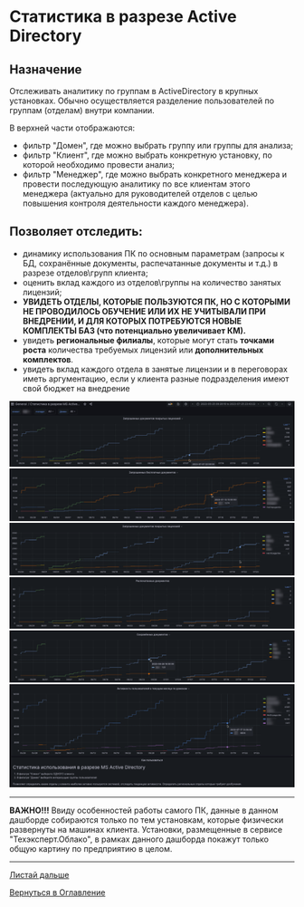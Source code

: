# Статистика в разрезе Active Directory

## Назначение

Отслеживать аналитику по группам в ActiveDirectory в крупных установках. Обычно осуществляется разделение
пользователей по группам (отделам) внутри компании. 

В верхней части отображаются:
- фильтр "Домен", где можно выбрать группу или группы для анализа;
- фильтр "Клиент", где можно выбрать конкретную установку, по которой необходимо провести анализ;
- фильтр "Менеджер", где можно выбрать конкретного менеджера и провести последующую аналитику по все клиентам этого менеджера
(актуально для руководителей отделов с целью повышения контроля деятельности каждого менеджера).

## Позволяет отследить:

- динамику использования ПК по основным параметрам (запросы к БД, сохранённые документы, распечатанные документы и т.д.) в разрезе отделов\групп клиента;
- оценить вклад каждого из отделов\группы на количество занятых лицензий;
- **УВИДЕТЬ ОТДЕЛЫ, КОТОРЫЕ ПОЛЬЗУЮТСЯ ПК, НО С КОТОРЫМИ НЕ ПРОВОДИЛОСЬ ОБУЧЕНИЕ ИЛИ ИХ НЕ УЧИТЫВАЛИ ПРИ ВНЕДРЕНИИ, И ДЛЯ КОТОРЫХ ПОТРЕБУЮТСЯ НОВЫЕ КОМПЛЕКТЫ БАЗ
  (что потенциально увеличивает КМ).**
- увидеть **региональные филиалы**, которые могут стать **точками роста** количества требуемых лицензий или **дополнительных комплектов**.
- увидеть вклад каждого отдела в занятые лицензии и в переговорах иметь аргументацию, если у клиента разные подразделения имеют свой бюджет на внедрение

![Подключённые пользователи](img/active-directory/domain-docs.png "")
![Подключённые пользователи](img/active-directory/domain-free-docs.png "")
![Подключённые пользователи](img/active-directory/domain-notfree-docs.png "")
![Подключённые пользователи](img/active-directory/domain-print.png "")
![Подключённые пользователи](img/active-directory/domain-save.png "")
![Подключённые пользователи](img/active-directory/domain-active.png "")

---

**ВАЖНО!!!** Ввиду особенностей работы самого ПК, данные в данном дашборде собираются только по тем установкам, которые физически развернуты на машинах клиента.
Установки, размещенные в сервисе "Техэксперт.Облако", в рамках данного дашборда покажут только общую картину по предприятию в целом.

---

[Листай дальше](095-current-emergences.md)

[Вернуться в Оглавление](Readme.md)